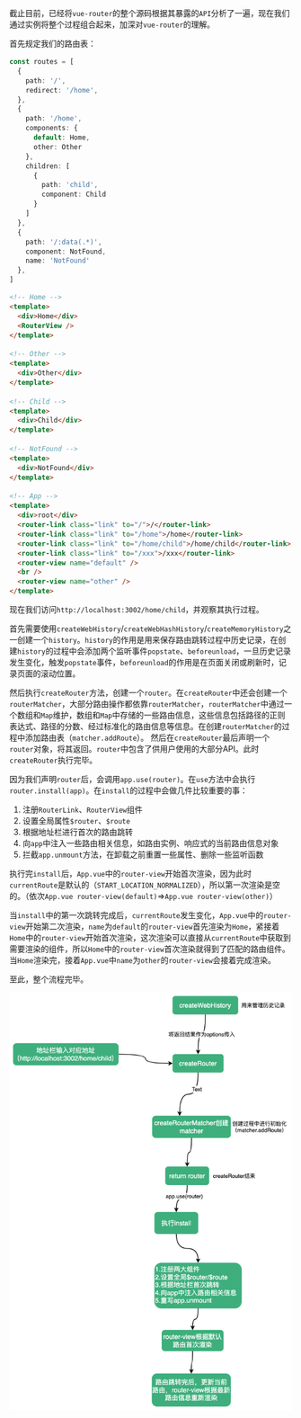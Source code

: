 截止目前，已经将`vue-router`的整个源码根据其暴露的`API`分析了一遍，现在我们通过实例将整个过程组合起来，加深对`vue-router`的理解。

首先规定我们的路由表：

```ts
const routes = [
  {
    path: '/',
    redirect: '/home',
  },
  {
    path: '/home',
    components: {
      default: Home,
      other: Other
    },
    children: [
      {
        path: 'child',
        component: Child
      }
    ]
  },
  {
    path: '/:data(.*)',
    component: NotFound,
    name: 'NotFound'
  },
]
```

```html
<!-- Home -->
<template>
  <div>Home</div>
  <RouterView />
</template>

<!-- Other -->
<template>
  <div>Other</div>
</template>

<!-- Child -->
<template>
  <div>Child</div>
</template>

<!-- NotFound -->
<template>
  <div>NotFound</div>
</template>

<!-- App -->
<template>
  <div>root</div>
  <router-link class="link" to="/">/</router-link>
  <router-link class="link" to="/home">/home</router-link>
  <router-link class="link" to="/home/child">/home/child</router-link>
  <router-link class="link" to="/xxx">/xxx</router-link>
  <router-view name="default" />
  <br />
  <router-view name="other" />
</template>
```

现在我们访问`http://localhost:3002/home/child`，并观察其执行过程。

首先需要使用`createWebHistory`/`createWebHashHistory`/`createMemoryHistory`之一创建一个`history`。`history`的作用是用来保存路由跳转过程中历史记录，在创建`history`的过程中会添加两个监听事件`popstate`、`beforeunload`，一旦历史记录发生变化，触发`popstate`事件，`beforeunload`的作用是在页面关闭或刷新时，记录页面的滚动位置。

然后执行`createRouter`方法，创建一个`router`。在`createRouter`中还会创建一个`routerMatcher`，大部分路由操作都依靠`routerMatcher`，`routerMatcher`中通过一个数组和`Map`维护，数组和`Map`中存储的一些路由信息，这些信息包括路径的正则表达式、路径的分数、经过标准化的路由信息等信息。在创建`routerMatcher`的过程中添加路由表（`matcher.addRoute`）。 然后在`createRouter`最后声明一个`router`对象，将其返回。`router`中包含了供用户使用的大部分API。此时`createRouter`执行完毕。

因为我们声明`router`后，会调用`app.use(router)`。在`use`方法中会执行`router.install(app)`。在`install`的过程中会做几件比较重要的事：

1. 注册`RouterLink`、`RouterView`组件
2. 设置全局属性`$router`、`$route`
3. 根据地址栏进行首次的路由跳转
4. 向`app`中注入一些路由相关信息，如路由实例、响应式的当前路由信息对象
5. 拦截`app.unmount`方法，在卸载之前重置一些属性、删除一些监听函数

执行完`install`后，`App.vue`中的`router-view`开始首次渲染，因为此时`currentRoute`是默认的（`START_LOCATION_NORMALIZED`），所以第一次渲染是空的。（依次`App.vue router-view(default)`=>`App.vue router-view(other)`）

当`install`中的第一次跳转完成后，`currentRoute`发生变化，`App.vue`中的`router-view`开始第二次渲染，`name`为`default`的`router-view`首先渲染为`Home`，紧接着`Home`中的`router-view`开始首次渲染，这次渲染可以直接从`currentRoute`中获取到需要渲染的组件，所以`Home`中的`router-view`首次渲染就得到了匹配的路由组件。当`Home`渲染完，接着`App.vue`中`name`为`other`的`router-view`会接着完成渲染。

至此，整个流程完毕。

![router-flow](../images/router-flow.png)

